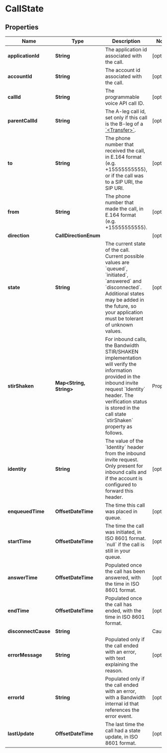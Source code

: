 

# CallState


## Properties

| Name | Type | Description | Notes |
|------------ | ------------- | ------------- | -------------|
|**applicationId** | **String** | The application id associated with the call. |  [optional] |
|**accountId** | **String** | The account id associated with the call. |  [optional] |
|**callId** | **String** | The programmable voice API call ID. |  [optional] |
|**parentCallId** | **String** | The A-leg call id, set only if this call is the B-leg of a [&#x60;&lt;Transfer&gt;&#x60;](/docs/voice/bxml/transfer). |  [optional] |
|**to** | **String** | The phone number that received the call, in E.164 format (e.g. +15555555555), or if the call was to a SIP URI, the SIP URI. |  [optional] |
|**from** | **String** | The phone number that made the call, in E.164 format (e.g. +15555555555). |  [optional] |
|**direction** | **CallDirectionEnum** |  |  [optional] |
|**state** | **String** | The current state of the call. Current possible values are &#x60;queued&#x60;, &#x60;initiated&#x60;, &#x60;answered&#x60; and &#x60;disconnected&#x60;. Additional states may be added in the future, so your application must be tolerant of unknown values. |  [optional] |
|**stirShaken** | **Map&lt;String, String&gt;** | For inbound calls, the Bandwidth STIR/SHAKEN implementation will verify the information provided in the inbound invite request &#x60;Identity&#x60; header. The verification status is stored in the call state &#x60;stirShaken&#x60; property as follows.  | Property          | Description | |:------------------|:------------| | verstat | (optional) The verification status indicating whether the verification was successful or not. Possible values are &#x60;TN-Verification-Passed&#x60; or &#x60;TN-Verification-Failed&#x60;. | | attestationIndicator | (optional) The attestation level verified by Bandwidth. Possible values are &#x60;A&#x60; (full), &#x60;B&#x60; (partial) or &#x60;C&#x60; (gateway). | | originatingId | (optional) A unique origination identifier. |  Note that these are common properties but that the &#x60;stirShaken&#x60; object is free form and can contain other key-value pairs.  More information: [Understanding STIR/SHAKEN](https://www.bandwidth.com/regulations/stir-shaken). |  [optional] |
|**identity** | **String** | The value of the &#x60;Identity&#x60; header from the inbound invite request. Only present for inbound calls and if the account is configured to forward this header. |  [optional] |
|**enqueuedTime** | **OffsetDateTime** | The time this call was placed in queue. |  [optional] |
|**startTime** | **OffsetDateTime** | The time the call was initiated, in ISO 8601 format. &#x60;null&#x60; if the call is still in your queue. |  [optional] |
|**answerTime** | **OffsetDateTime** | Populated once the call has been answered, with the time in ISO 8601 format. |  [optional] |
|**endTime** | **OffsetDateTime** | Populated once the call has ended, with the time in ISO 8601 format. |  [optional] |
|**disconnectCause** | **String** | | Cause | Description | |:------|:------------| | &#x60;hangup&#x60;| One party hung up the call, a [&#x60;&lt;Hangup&gt;&#x60;](../../bxml/verbs/hangup.md) verb was executed, or there was no more BXML to execute; it indicates that the call ended normally. | | &#x60;busy&#x60; | Callee was busy. | | &#x60;timeout&#x60; | Call wasn&#39;t answered before the &#x60;callTimeout&#x60; was reached. | | &#x60;cancel&#x60; | Call was cancelled by its originator while it was ringing. | | &#x60;rejected&#x60; | Call was rejected by the callee. | | &#x60;callback-error&#x60; | BXML callback couldn&#39;t be delivered to your callback server. | | &#x60;invalid-bxml&#x60; | Invalid BXML was returned in response to a callback. | | &#x60;application-error&#x60; | An unsupported action was tried on the call, e.g. trying to play a .ogg audio. | | &#x60;account-limit&#x60; | Account rate limits were reached. | | &#x60;node-capacity-exceeded&#x60; | System maximum capacity was reached. | | &#x60;error&#x60; | Some error not described in any of the other causes happened on the call. | | &#x60;unknown&#x60; | Unknown error happened on the call. |  Note: This list is not exhaustive and other values can appear in the future. |  [optional] |
|**errorMessage** | **String** | Populated only if the call ended with an error, with text explaining the reason. |  [optional] |
|**errorId** | **String** | Populated only if the call ended with an error, with a Bandwidth internal id that references the error event. |  [optional] |
|**lastUpdate** | **OffsetDateTime** | The last time the call had a state update, in ISO 8601 format. |  [optional] |



